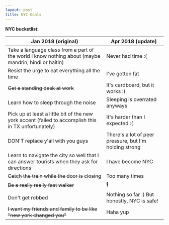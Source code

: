```yaml
---
layout: post
title: NYC Goals
---
```


**NYC bucketlist:**

| Jan 2018 (original) | Apr 2018 (update) |
| ------------- | ------------- |
| Take a language class from a part of the world I know nothing about (maybe mandrin, hindi or haitin) | Never had time :( |
| Resist the urge to eat everything all the time | I've gotten fat |
| ~~Get a standing desk at work~~ | It's cardboard, but it works :) |
| Learn how to sleep through the noise | Sleeping is overrated anyways |
| Pick up at least a little bit of the new york accent (failed to accomplish this in TX unfortunately) | It's harder than I expected :( |
| DON'T replace y'all with you guys | There's a lot of peer pressure, but I'm holding strong |
| Learn to navigate the city so well that I can answer tourists when they ask for directions | I have become NYC |
| ~~Catch the train while the door is closing~~ | Too many times |
| ~~Be a really really fast walker~~ | 🕴️ |
| Don't get robbed | Nothing so far :) But honestly, NYC is safe! |
| ~~I want my friends and family to be like "new york changed you"~~ | Haha yup |
